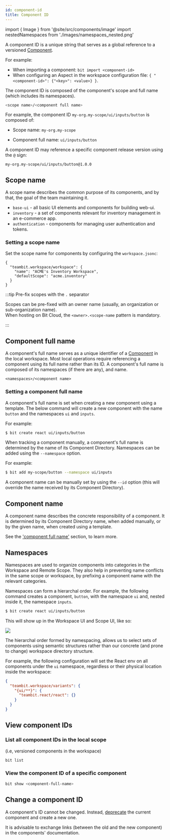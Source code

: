 ```yaml
---
id: component-id
title: Component ID
---
```


import { Image } from '@site/src/components/image'
import nestedNamespaces from './images/namespaces_nested.png'

A component ID is a unique string that serves as a global reference to a versioned [Component](/components/overview).

For example:

- When importing a component: `bit import <component-id>`
- When configuring an Aspect in the workspace configuration file: `{ "<component-id>": {"<key>": <value>} }`.

The component ID is composed of the component's scope and full name (which includes its namespaces).

```sh
<scope name>/<component full name>
```

For example, the component ID `my-org.my-scope/ui/inputs/button` is composed of:

- Scope name: `my-org.my-scope`

- Component full name: `ui/inputs/button`

A component ID may reference a specific component release version using the `@` sign: 

`my-org.my-scope/ui/inputs/button@1.0.0`

## Scope name

A scope name describes the common purpose of its components, and by that, the goal of the team maintaining it.

- `base-ui` - all basic UI elements and components for building web-ui.
- `inventory` - a set of components relevant for inventory management in an e-commerce app.
- `authentication` - components for managing user authentication and tokens.


### Setting a scope name
Set the scope name for components by configuring the `workspace.jsonc`:

```jsonc {4} title="workspace.jsonc"
{
  "teambit.workspace/workspace": {
    "name": "ACME's Inventory Workspace",
    "defaultScope": "acme.inventory"
  }
}
```

:::tip Pre-fix scopes with the `.` separator

Scopes can be pre-fixed with an owner name (usually, an organization or sub-organization name).  
When hosting on Bit Cloud, the `<owner>.<scope-name` pattern is mandatory.

:::

## Component full name

A component's full name serves as a unique identifier of a [Component](/components/overview) in the local workspace.
Most local operations require referencing a component using its full name rather than its ID. 
A component's full name is composed of its namespaces (if there are any), and name.

```
<namespaces>/<component name>
```

### Setting a component full name

A component's full name is set when creating a new component using a template.
The below command will create a new component with the name `button` and the namespaces `ui` and `inputs`.

For example:

```bash
$ bit create react ui/inputs/button
```

When tracking a component manually, a component's full name is determined by the name of its Component Directory. Namespaces can be added using the `--namespace` option.

For example:

```bash
$ bit add my-scope/button --namespace ui/inputs
```

A component name can be manually set by using the `--id` option (this will override the name received by  its Component Directory).

## Component name

A component name describes the concrete responsibility of a component.
It is determined by its Component Directory name, when added manually, or by the given name, when created using a template.

See the ['component full name'](#component-full-name) section, to learn more.

## Namespaces

Namespaces are used to organize components into categories in the Workspace and Remote Scope. They also help in preventing name conflicts in the same scope or workspace, by prefixing a component name with the relevant categories.

Namespaces can form a hierarchal order. For example, the following command creates a component, `button`, with the namespace `ui` and, nested inside it, the namespace `inputs`.

```sh
$ bit create react ui/inputs/button
```

This will show up in the Workspace UI and Scope UI, like so:

<Image src={nestedNamespaces} />

The hierarchal order formed by namespacing, allows us to select sets of components using semantic structures rather than our concrete (and prone to change) workspace directory structure.

For example, the following configuration will set the React env on all components under the `ui` namespace, regardless or their physical location inside the workspace:

```json title="workspace.jsonc"
{
  "teambit.workspace/variants": {
    "{ui/**}": {
      "teambit.react/react": {}
    }
  }
}
```

## View component IDs

### List all component IDs in the local scope 
(i.e, versioned components in the workspace)

```bash
bit list
```

### View the component ID of a specific component 

```bash
bit show <component-full-name>
```

## Change a component ID

A component's ID cannot be changed. Instead, [deprecate](#) the current component and create a new one.

It is advisable to exchange links (between the old and the new component) in the components' documentation.